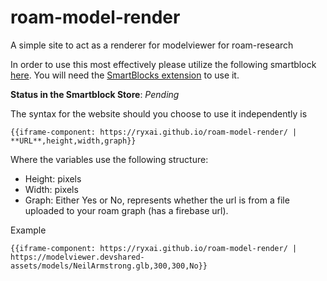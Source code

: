 # roam-model-render
A simple site to act as a renderer for modelviewer for roam-research

In order to use this most effectively please utilize the following smartblock [here](https://raw.githubusercontent.com/Ryxai/roam-model-render/main/smartblock.md). You will need the [SmartBlocks extension](https://roamjs.com/extensions/smartblocks) to use it. 

**Status in the Smartblock Store**: *Pending*

The syntax for the website should you choose to use it independently is 

`{{iframe-component: https://ryxai.github.io/roam-model-render/ | **URL**,height,width,graph}}`

Where the variables use the following structure:
 * Height: pixels
 * Width: pixels
 * Graph: Either Yes or No, represents whether the url is from a file uploaded to your roam graph (has a firebase url). 

Example

 `{{iframe-component: https://ryxai.github.io/roam-model-render/ | https://modelviewer.devshared-assets/models/NeilArmstrong.glb,300,300,No}}`
  
  

